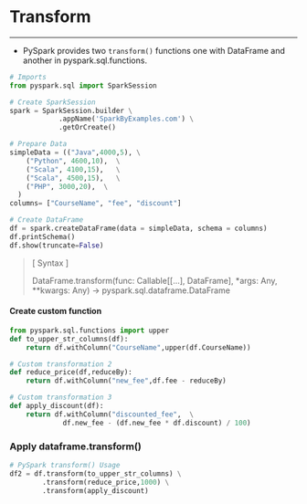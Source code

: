# Transform

---
* PySpark provides two `transform()` functions one with DataFrame and another in pyspark.sql.functions.
```python
# Imports
from pyspark.sql import SparkSession

# Create SparkSession
spark = SparkSession.builder \
            .appName('SparkByExamples.com') \
            .getOrCreate()

# Prepare Data
simpleData = (("Java",4000,5), \
    ("Python", 4600,10),  \
    ("Scala", 4100,15),   \
    ("Scala", 4500,15),   \
    ("PHP", 3000,20),  \
  )
columns= ["CourseName", "fee", "discount"]

# Create DataFrame
df = spark.createDataFrame(data = simpleData, schema = columns)
df.printSchema()
df.show(truncate=False)
```
>[ Syntax ]
>
>DataFrame.transform(func: Callable[[…], DataFrame], *args: Any, **kwargs: Any) → pyspark.sql.dataframe.DataFrame

#### Create custom function
```python
from pyspark.sql.functions import upper
def to_upper_str_columns(df):
    return df.withColumn("CourseName",upper(df.CourseName))

# Custom transformation 2
def reduce_price(df,reduceBy):
    return df.withColumn("new_fee",df.fee - reduceBy)

# Custom transformation 3
def apply_discount(df):
    return df.withColumn("discounted_fee",  \
             df.new_fee - (df.new_fee * df.discount) / 100)
```
### Apply dataframe.transform()
```python
# PySpark transform() Usage
df2 = df.transform(to_upper_str_columns) \
        .transform(reduce_price,1000) \
        .transform(apply_discount)
```
